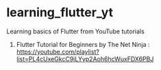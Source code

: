 # learning_flutter_yt
Learning basics of Flutter from YouTube tutorials

01. Flutter Tutorial for Beginners by The Net Ninja : https://youtube.com/playlist?list=PL4cUxeGkcC9jLYyp2Aoh6hcWuxFDX6PBJ

